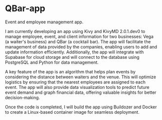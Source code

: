 # QBar-app
Event and employee management app. 

I am currently developing an app using Kivy and KivyMD 2.0.1.dev0 to manage employee, event, and client information for two businesses: Vega (a waiter's business) and QBar (a cocktail bar). The app will facilitate the management of data provided by the companies, enabling users to add and update information efficiently. Additionally, the app will integrate with Supabase for cloud storage and will connect to the database using PostgreSQL and Python for data management.

A key feature of the app is an algorithm that helps plan events by considering the distance between waiters and the venue. This will optimize logistics by ensuring that the nearest employees are assigned to each event. The app will also provide data visualization tools to predict future event demand and graph financial data, offering valuable insights for better decision-making.

Once the code is completed, I will build the app using Buildozer and Docker to create a Linux-based container image for seamless deployment.
